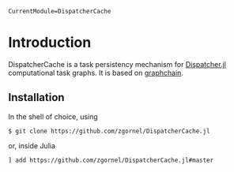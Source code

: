 ```@meta
CurrentModule=DispatcherCache
```

# Introduction

DispatcherCache is a task persistency mechanism for [Dispatcher.jl](https://github.com/invenia/Dispatcher.jl) computational task graphs. It is based on [graphchain](https://github.com/radix-ai/graphchain).

## Installation

In the shell of choice, using
```
$ git clone https://github.com/zgornel/DispatcherCache.jl
```
or, inside Julia
```
] add https://github.com/zgornel/DispatcherCache.jl#master
```
